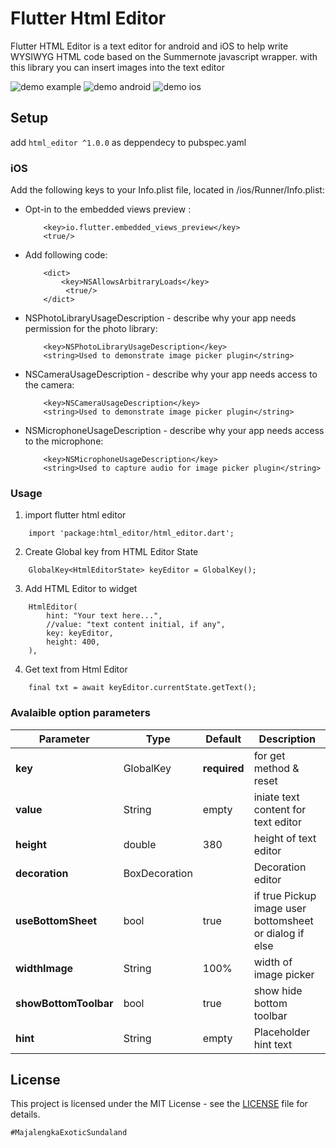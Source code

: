 # Flutter Html Editor

Flutter HTML Editor is a text editor for android and iOS to help write WYSIWYG HTML code based on the Summernote javascript wrapper. with this library you can insert images into the text editor

![demo example](https://github.com/xrb21/flutter-html-editor/blob/master/screenshoot/flutter_html_editor.gif)  ![demo android](https://github.com/xrb21/flutter-html-editor/blob/master/screenshoot/sc.jpeg)   ![demo ios](https://github.com/xrb21/flutter-html-editor/blob/master/screenshoot/sc_iphone.png)


## Setup

add ```html_editor ^1.0.0``` as deppendecy to pubspec.yaml

### iOS

Add the following keys to your Info.plist file, located in <project root>/ios/Runner/Info.plist:

- Opt-in to the embedded views preview :
    ```
        <key>io.flutter.embedded_views_preview</key>
        <true/>
    ```
- Add following code:
    ```
        <dict>
            <key>NSAllowsArbitraryLoads</key>
             <true/>
        </dict>
    ```
- NSPhotoLibraryUsageDescription - describe why your app needs permission for the photo library:
    ```
        <key>NSPhotoLibraryUsageDescription</key>
        <string>Used to demonstrate image picker plugin</string>
    ```
- NSCameraUsageDescription - describe why your app needs access to the camera:
    ```
        <key>NSCameraUsageDescription</key>
        <string>Used to demonstrate image picker plugin</string>
    ```
- NSMicrophoneUsageDescription - describe why your app needs access to the microphone:
    ```
        <key>NSMicrophoneUsageDescription</key>
        <string>Used to capture audio for image picker plugin</string>
    ```


### Usage

1. import flutter html editor
```
    import 'package:html_editor/html_editor.dart';
```

2. Create Global key from HTML Editor State
```
    GlobalKey<HtmlEditorState> keyEditor = GlobalKey();
```

3. Add HTML Editor to widget
```
    HtmlEditor(
        hint: "Your text here...",
        //value: "text content initial, if any",
        key: keyEditor,
        height: 400,
    ),
```

4. Get text from Html Editor
```
    final txt = await keyEditor.currentState.getText();
```


### Avalaible option parameters

Parameter | Type | Default | Description
------------ | ------------- | ------------- | -------------
**key** | GlobalKey<HtmlEditorState> | **required** | for get method & reset
**value** | String | empty | iniate text content for text editor
**height** | double | 380 | height of text editor
**decoration** | BoxDecoration |  | Decoration editor
**useBottomSheet** | bool | true | if true Pickup image user bottomsheet or dialog if else
**widthImage** | String | 100% | width of image picker
**showBottomToolbar** | bool | true | show hide bottom toolbar
**hint** | String | empty | Placeholder hint text


## License

This project is licensed under the MIT License - see the [LICENSE](LICENSE) file for details.

`#MajalengkaExoticSundaland`



